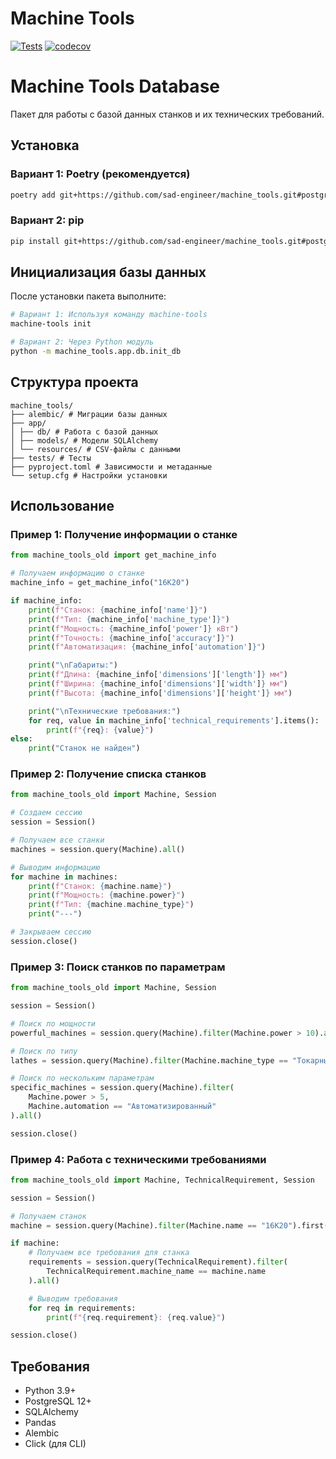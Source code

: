 # Machine Tools

[![Tests](https://github.com/KorenykAN/machine_tools/actions/workflows/tests.yml/badge.svg)](https://github.com/KorenykAN/machine_tools/actions/workflows/tests.yml)
[![codecov](https://codecov.io/gh/KorenykAN/machine_tools/branch/main/graph/badge.svg)](https://codecov.io/gh/KorenykAN/machine_tools)

# Machine Tools Database

Пакет для работы с базой данных станков и их технических требований.

## Установка

### Вариант 1: Poetry (рекомендуется)
```bash
poetry add git+https://github.com/sad-engineer/machine_tools.git#postgresql 

```

### Вариант 2: pip
```bash
pip install git+https://github.com/sad-engineer/machine_tools.git#postgresql
```

## Инициализация базы данных

После установки пакета выполните:

```bash
# Вариант 1: Используя команду machine-tools
machine-tools init

# Вариант 2: Через Python модуль
python -m machine_tools.app.db.init_db
```

## Структура проекта
```
machine_tools/
├── alembic/ # Миграции базы данных
├── app/
│ ├── db/ # Работа с базой данных
│ ├── models/ # Модели SQLAlchemy
│ └── resources/ # CSV-файлы с данными
├── tests/ # Тесты
├── pyproject.toml # Зависимости и метаданные
└── setup.cfg # Настройки установки
```

## Использование

### Пример 1: Получение информации о станке

```python
from machine_tools_old import get_machine_info

# Получаем информацию о станке
machine_info = get_machine_info("16К20")

if machine_info:
    print(f"Станок: {machine_info['name']}")
    print(f"Тип: {machine_info['machine_type']}")
    print(f"Мощность: {machine_info['power']} кВт")
    print(f"Точность: {machine_info['accuracy']}")
    print(f"Автоматизация: {machine_info['automation']}")

    print("\nГабариты:")
    print(f"Длина: {machine_info['dimensions']['length']} мм")
    print(f"Ширина: {machine_info['dimensions']['width']} мм")
    print(f"Высота: {machine_info['dimensions']['height']} мм")

    print("\nТехнические требования:")
    for req, value in machine_info['technical_requirements'].items():
        print(f"{req}: {value}")
else:
    print("Станок не найден")
```

### Пример 2: Получение списка станков

```python
from machine_tools_old import Machine, Session

# Создаем сессию
session = Session()

# Получаем все станки
machines = session.query(Machine).all()

# Выводим информацию
for machine in machines:
    print(f"Станок: {machine.name}")
    print(f"Мощность: {machine.power}")
    print(f"Тип: {machine.machine_type}")
    print("---")

# Закрываем сессию
session.close()
```

### Пример 3: Поиск станков по параметрам

```python
from machine_tools_old import Machine, Session

session = Session()

# Поиск по мощности
powerful_machines = session.query(Machine).filter(Machine.power > 10).all()

# Поиск по типу
lathes = session.query(Machine).filter(Machine.machine_type == "Токарный").all()

# Поиск по нескольким параметрам
specific_machines = session.query(Machine).filter(
    Machine.power > 5,
    Machine.automation == "Автоматизированный"
).all()

session.close()
```

### Пример 4: Работа с техническими требованиями

```python
from machine_tools_old import Machine, TechnicalRequirement, Session

session = Session()

# Получаем станок
machine = session.query(Machine).filter(Machine.name == "16К20").first()

if machine:
    # Получаем все требования для станка
    requirements = session.query(TechnicalRequirement).filter(
        TechnicalRequirement.machine_name == machine.name
    ).all()

    # Выводим требования
    for req in requirements:
        print(f"{req.requirement}: {req.value}")

session.close()
```

## Требования

- Python 3.9+
- PostgreSQL 12+
- SQLAlchemy
- Pandas
- Alembic
- Click (для CLI)